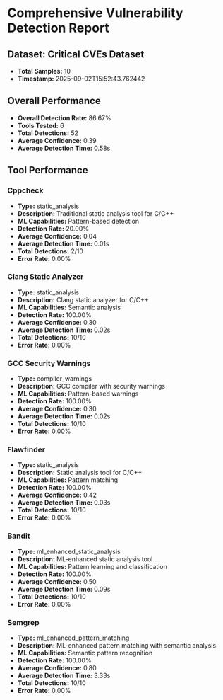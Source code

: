 
# Comprehensive Vulnerability Detection Report

## Dataset: Critical CVEs Dataset
- **Total Samples:** 10
- **Timestamp:** 2025-09-02T15:52:43.762442

## Overall Performance
- **Overall Detection Rate:** 86.67%
- **Tools Tested:** 6
- **Total Detections:** 52
- **Average Confidence:** 0.39
- **Average Detection Time:** 0.58s

## Tool Performance


### Cppcheck
- **Type:** static_analysis
- **Description:** Traditional static analysis tool for C/C++
- **ML Capabilities:** Pattern-based detection
- **Detection Rate:** 20.00%
- **Average Confidence:** 0.04
- **Average Detection Time:** 0.01s
- **Total Detections:** 2/10
- **Error Rate:** 0.00%


### Clang Static Analyzer
- **Type:** static_analysis
- **Description:** Clang static analyzer for C/C++
- **ML Capabilities:** Semantic analysis
- **Detection Rate:** 100.00%
- **Average Confidence:** 0.30
- **Average Detection Time:** 0.02s
- **Total Detections:** 10/10
- **Error Rate:** 0.00%


### GCC Security Warnings
- **Type:** compiler_warnings
- **Description:** GCC compiler with security warnings
- **ML Capabilities:** Pattern-based warnings
- **Detection Rate:** 100.00%
- **Average Confidence:** 0.30
- **Average Detection Time:** 0.02s
- **Total Detections:** 10/10
- **Error Rate:** 0.00%


### Flawfinder
- **Type:** static_analysis
- **Description:** Static analysis tool for C/C++
- **ML Capabilities:** Pattern matching
- **Detection Rate:** 100.00%
- **Average Confidence:** 0.42
- **Average Detection Time:** 0.03s
- **Total Detections:** 10/10
- **Error Rate:** 0.00%


### Bandit
- **Type:** ml_enhanced_static_analysis
- **Description:** ML-enhanced static analysis tool
- **ML Capabilities:** Pattern learning and classification
- **Detection Rate:** 100.00%
- **Average Confidence:** 0.50
- **Average Detection Time:** 0.09s
- **Total Detections:** 10/10
- **Error Rate:** 0.00%


### Semgrep
- **Type:** ml_enhanced_pattern_matching
- **Description:** ML-enhanced pattern matching with semantic analysis
- **ML Capabilities:** Semantic pattern recognition
- **Detection Rate:** 100.00%
- **Average Confidence:** 0.80
- **Average Detection Time:** 3.33s
- **Total Detections:** 10/10
- **Error Rate:** 0.00%

